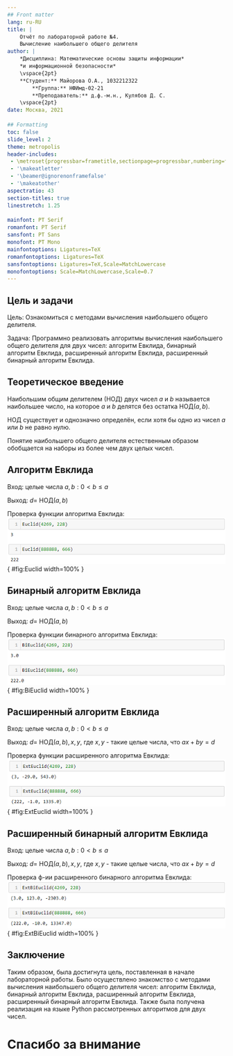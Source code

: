 ```yaml
---
## Front matter
lang: ru-RU
title: |
    Отчёт по лабораторной работе №4.  
    Вычисление наибольшего общего делителя
author: |
    *Дисциплина: Математические основы защиты информации*  
    *и информационной безопасности*  
    \vspace{2pt}  
    **Студент:** Майорова О.А., 1032212322  
		**Группа:** НФИмд-02-21  
		**Преподаватель:** д.ф.-м.н., Кулябов Д. С. 
    \vspace{2pt}
date: Москва, 2021

## Formatting
toc: false
slide_level: 2
theme: metropolis
header-includes:
 - \metroset{progressbar=frametitle,sectionpage=progressbar,numbering=fraction}
 - '\makeatletter'
 - '\beamer@ignorenonframefalse'
 - '\makeatother'
aspectratio: 43
section-titles: true
linestretch: 1.25

mainfont: PT Serif
romanfont: PT Serif
sansfont: PT Sans
monofont: PT Mono
mainfontoptions: Ligatures=TeX
romanfontoptions: Ligatures=TeX
sansfontoptions: Ligatures=TeX,Scale=MatchLowercase
monofontoptions: Scale=MatchLowercase,Scale=0.7
---
```


## Цель и задачи

Цель: Ознакомиться с методами вычисления наибольшего общего делителя.

Задача: Программно реализовать алгоритмы вычисления наибольшего общего делителя для двух чисел: алгоритм Евклида, бинарный алгоритм Евклида, расширенный алгоритм Евклида, расширенный бинарный алгоритм Евклида.

## Теоретическое введение
Наибольшим общим делителем (НОД) двух чисел $a$ и $b$ называется наибольшее число, на которое $a$ и $b$ делятся без остатка НОД$(a, b)$.

НОД существует и однозначно определён, если хотя бы одно из чисел $a$ или $b$ не равно нулю.

Понятие наибольшего общего делителя естественным образом обобщается на наборы из более чем двух целых чисел.

## Алгоритм Евклида
Вход: целые числа $a, b: 0 < b \leq a$

Выход: $d =$ НОД$(a, b)$

Проверка функции алгоритма Евклида:
![Проверка функции алгоритма Евклида](image/Euclid.png){ #fig:Euclid width=100% }


## Бинарный алгоритм Евклида
Вход: целые числа $a, b: 0 < b \leq a$

Выход: $d =$ НОД$(a, b)$

Проверка функции бинарного алгоритма Евклида:
![Проверка функции бинарного алгоритма Евклида](image/BiEuclid.png){ #fig:BiEuclid width=100% }


## Расширенный алгоритм Евклида
Вход: целые числа $a, b: 0 < b \leq a$

Выход: $d =$ НОД$(a, b), x, y,$ где $x, y$ - такие целые числа, что $ax + by = d$

Проверка функции расширенного алгоритма Евклида:
![Проверка функции расширенного алгоритма Евклида](image/ExtEuclid.png){ #fig:ExtEuclid width=100% }


## Расширенный бинарный алгоритм Евклида
Вход: целые числа $a, b: 0 < b \leq a$

Выход: $d =$ НОД$(a, b), x, y,$ где $x, y$ - такие целые числа, что $ax + by = d$

Проверка ф-ии расширенного бинарного алгоритма Евклида:
![Проверка функции расширенного бинарного алгоритма Евклида](image/ExtBiEuclid.png){ #fig:ExtBiEuclid width=100% }


## Заключение
Таким образом, была достигнута цель, поставленная в начале лабораторной работы.
Было осуществлено знакомство с методами вычисления наибольшего общего делителя чисел: алгоритм Евклида, бинарный алгоритм Евклида, расширенный алгоритм Евклида, расширенный бинарный алгоритм Евклида.
Также была получена реализация на языке Python рассмотренных алгоритмов для двух чисел.


# Спасибо за внимание
